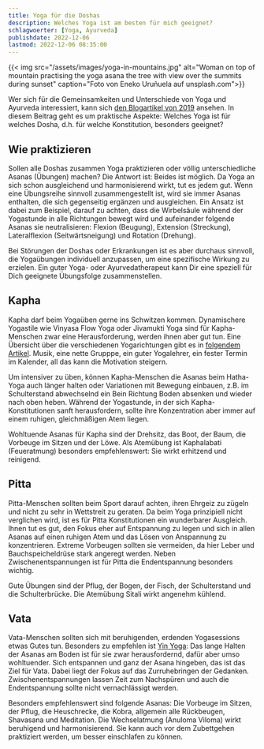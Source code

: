 ```yaml
---
title: Yoga für die Doshas
description: Welches Yoga ist am besten für mich geeignet?
schlagwoerter: [Yoga, Ayurveda]
publishdate: 2022-12-06
lastmod: 2022-12-06 08:35:00
---
```


{{< img src="/assets/images/yoga-in-mountains.jpg" alt="Woman on top of mountain practising the yoga asana the tree with view over the summits during sunset" caption="Foto von Eneko Uruñuela auf unsplash.com">}}

Wer sich für die Gemeinsamkeiten und Unterschiede von Yoga und Ayurveda interessiert, kann sich [den Blogartikel von 2019][1] ansehen. In diesem Beitrag geht es um praktische Aspekte: Welches Yoga ist für welches Dosha, d.h. für welche Konstitution, besonders geeignet?


## Wie praktizieren

Sollen alle Doshas zusammen Yoga praktizieren oder völlig unterschiedliche Asanas (Übungen) machen? Die Antwort ist: Beides ist möglich. Da Yoga an sich schon ausgleichend und harmonisierend wirkt, tut es jedem gut. Wenn eine Übungsreihe sinnvoll zusammengestellt ist, wird sie immer Asanas enthalten, die sich gegenseitig ergänzen und ausgleichen. Ein Ansatz ist dabei zum Beispiel, darauf zu achten, dass die Wirbelsäule während der Yogastunde in alle Richtungen bewegt wird und aufeinander folgende Asanas sie neutralisieren: Flexion (Beugung), Extension (Streckung), Lateralflexion (Seitwärtsneigung) und Rotation (Drehung). 

Bei Störungen der Doshas oder Erkrankungen ist es aber durchaus sinnvoll, die Yogaübungen individuell anzupassen, um eine spezifische Wirkung zu erzielen. Ein guter Yoga- oder Ayurvedatherapeut kann Dir eine speziell für Dich geeignete Übungsfolge zusammenstellen.

## Kapha

Kapha darf beim Yogaüben gerne ins Schwitzen kommen. Dynamischere Yogastile wie Vinyasa Flow Yoga oder Jivamukti Yoga sind für Kapha-Menschen zwar eine Herausforderung, werden ihnen aber gut tun. Eine Übersicht über die verschiedenen Yogarichtungen gibt es in [folgendem Artikel][2]. Musik, eine nette Grupppe, ein guter Yogalehrer, ein fester Termin im Kalender, all das kann die Motivation steigern.

Um intensiver zu üben, können Kapha-Menschen die Asanas beim Hatha-Yoga auch länger halten oder Variationen mit Bewegung einbauen, z.B. im Schulterstand abwechselnd ein Bein Richtung Boden absenken und wieder nach oben heben. Während der Yogastunde, in der sich Kapha-Konstitutionen sanft herausfordern, sollte ihre Konzentration aber immer auf einem ruhigen, gleichmäßigen Atem liegen.

Wohltuende Asanas für Kapha sind der Drehsitz, das Boot, der Baum, die Vorbeuge im Sitzen und der Löwe. Als Atemübung ist Kaphalabati (Feueratmung) besonders empfehlenswert: Sie wirkt erhitzend und reinigend.


## Pitta

Pitta-Menschen sollten beim Sport darauf achten, ihren Ehrgeiz zu zügeln und nicht zu sehr in Wettstreit zu geraten. Da beim Yoga prinzipiell nicht verglichen wird, ist es für Pitta Konstitutionen ein wunderbarer Ausgleich. Ihnen tut es gut, den Fokus eher auf Entspannung zu legen und sich in allen Asanas auf einen ruhigen Atem und das Lösen von Anspannung zu konzentrieren. Extreme Vorbeugen sollten sie vermeiden, da hier Leber und Bauchspeicheldrüse stark angeregt werden. Neben Zwischenentspannungen ist für Pitta die Endentspannung besonders wichtig.

Gute Übungen sind der Pflug, der Bogen, der Fisch, der Schulterstand und die Schulterbrücke. Die Atemübung Sitali wirkt angenehm kühlend.


## Vata

Vata-Menschen sollten sich mit beruhigenden, erdenden Yogasessions etwas Gutes tun. Besonders zu empfehlen ist [Yin Yoga][3]: Das lange Halten der Asanas am Boden ist für sie zwar herausfordernd, dafür aber umso wohltuender. Sich entspannen und ganz der Asana hingeben, das ist das Ziel für Vata. Dabei liegt der Fokus auf das Zurruhebringen der Gedanken. Zwischenentspannungen lassen Zeit zum Nachspüren und auch die Endentspannung sollte nicht vernachlässigt werden.

Besonders empfehlenswert sind folgende Asanas: Die Vorbeuge im Sitzen, der Pflug, die Heuschrecke, die Kobra, allgemein alle Rückbeugen, Shavasana und Meditation. Die Wechselatmung (Anuloma Viloma) wirkt beruhigend und harmonisierend. Sie kann auch vor dem Zubettgehen praktiziert werden, um besser einschlafen zu können.   


[1]: /artikel/2019/yoga-ayurveda/
[2]: /artikel/2018/yoga-stile/
[3]: /artikel/2018/was-ist-yin-faszien-yoga/